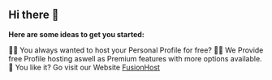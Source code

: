 ## Hi there 👋

**Here are some ideas to get you started:**

🙋‍♀️ You always wanted to host your Personal Profile for free?
👩‍💻 We Provide free Profile hosting aswell as Premium features with more options available.
🧙 You like it? Go visit our Website [FusionHost](FusionHost.eu)
